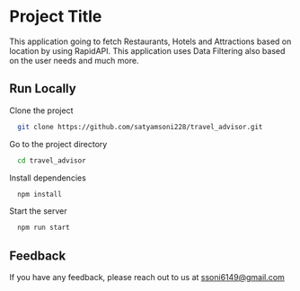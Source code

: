 
# Project Title

This application going to fetch Restaurants, Hotels and Attractions based on location by using RapidAPI. This application uses Data Filtering also based on the user needs and much more.

## Run Locally

Clone the project

```bash
  git clone https://github.com/satyamsoni228/travel_advisor.git
```

Go to the project directory

```bash
  cd travel_advisor
```

Install dependencies

```bash
  npm install
```

Start the server

```bash
  npm run start
```


## Feedback

If you have any feedback, please reach out to us at ssoni6149@gmail.com


